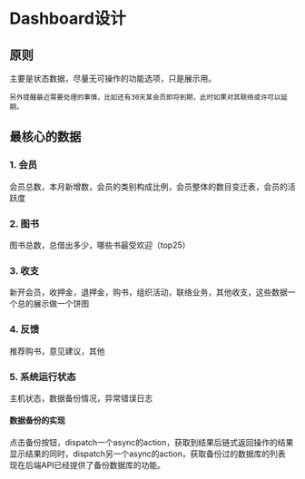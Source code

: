 # Dashboard设计

## 原则
主要是状态数据，尽量无可操作的功能选项，只是展示用。

    另外提醒最近需要处理的事情，比如还有30天某会员即将到期，此时如果对其联络或许可以延期。

## 最核心的数据

### 1. 会员
会员总数，本月新增数，会员的类别构成比例，会员整体的数目变迁表，会员的活跃度

### 2. 图书
图书总数，总借出多少，哪些书最受欢迎（top25）

### 3. 收支
新开会员，收押金，退押金，购书，组织活动，联络业务，其他收支，这些数据一个总的展示做一个饼图

### 4. 反馈
推荐购书，意见建议，其他

### 5. 系统运行状态
主机状态，数据备份情况，异常错误日志

#### 数据备份的实现
点击备份按钮，dispatch一个async的action，获取到结果后链式返回操作的结果
显示结果的同时，dispatch另一个async的action，获取备份过的数据库的列表
现在后端API已经提供了备份数据库的功能。